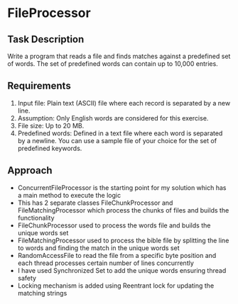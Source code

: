 # FileProcessor

## Task Description
Write a program that reads a file and finds matches against a predefined set of words. The set of predefined words can contain up to 10,000 entries.

## Requirements
1) Input file: Plain text (ASCII) file where each record is separated by a new line.
2) Assumption: Only English words are considered for this exercise.
3) File size: Up to 20 MB.
4) Predefined words: Defined in a text file where each word is separated by a newline. You can use a sample file of your choice for the set of predefined keywords.

## Approach
- ConcurrentFileProcessor is the starting point for my solution which has a main method to execute the logic
- This has 2 separate classes FileChunkProcessor and FileMatchingProcessor which process the chunks of files and builds the functionality
- FileChunkProcessor used to process the words file and builds the unique words set
- FileMatchingProcessor used to process the bible file by splitting the line to words and finding the match in the unique words set
- RandomAccessFile to read the file from a specific byte position and each thread processes certain number of lines concurrently
- I have used Synchronized Set to add the unique words ensuring thread safety
- Locking mechanism is added using Reentrant lock for updating the matching strings
